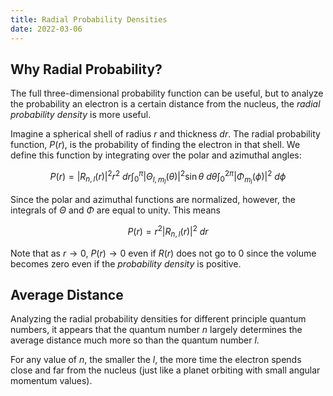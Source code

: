 ```yaml
---
title: Radial Probability Densities
date: 2022-03-06
---
```


## Why Radial Probability?

The full three-dimensional probability function can be useful, but to analyze the probability an electron is a certain distance from the nucleus, the *radial probability density* is more useful.

Imagine a spherical shell of radius $r$ and thickness $dr$. The radial probability function, $P\left(r\right)$, is the probability of finding the electron in that shell. We define this function by integrating over the polar and azimuthal angles:

$$P\left(r\right)=\left|R_{n,l}\left(r\right)\right|^2r^2~dr\int_0^\pi\left|\Theta_{l,m_l}\left(\theta\right)\right|^2\sin{\theta}~d\theta\int_0^{2\pi}\left|\Phi_{m_l}\left(\phi\right)\right|^2~d\phi$$

Since the polar and azimuthal functions are normalized, however, the integrals of $\Theta$ and $\Phi$ are equal to unity. This means

$$P\left(r\right)=r^2\left|R_{n,l}\left(r\right)\right|^2~dr$$

Note that as $r\rightarrow 0$, $P\left(r\right)\rightarrow 0$ even if $R\left(r\right)$ does not go to 0 since the volume becomes zero even if the *probability density* is positive.

## Average Distance

Analyzing the radial probability densities for different principle quantum numbers, it appears that the quantum number $n$ largely determines the average distance much more so than the quantum number $l$.

For any value of $n$, the smaller the $l$, the more time the electron spends close and far from the nucleus (just like a planet orbiting with small angular momentum values).